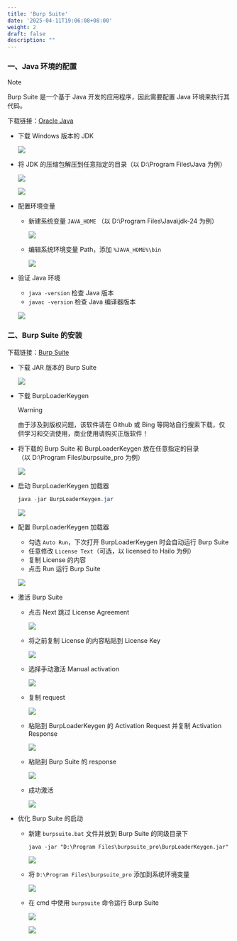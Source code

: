 ```yaml
---
title: 'Burp Suite'
date: '2025-04-11T19:06:08+08:00'
weight: 2
draft: false
description: ""
---
```


### 一、Java 环境的配置

> [!NOTE]
> Burp Suite 是一个基于 Java 开发的应用程序，因此需要配置 Java 环境来执行其代码。

下载链接：[Oracle Java](https://www.oracle.com/cn/java/technologies/downloads/)

- 下载 Windows 版本的 JDK
    
  ![](https://Puppy1599.github.io/picx-images-hosting/Typora/networkSecurity/image.9nzz4z8iki.webp)

- 将 JDK 的压缩包解压到任意指定的目录（以 D:\Program Files\Java 为例）

  ![](https://Puppy1599.github.io/picx-images-hosting/Typora/networkSecurity/QQ_1744372720740.4joafpmxa8.webp)

  ![](https://Puppy1599.github.io/picx-images-hosting/Typora/networkSecurity/QQ_1744372788610.3gol4tseha.webp)

- 配置环境变量

  - 新建系统变量 `JAVA_HOME` （以 D:\Program Files\Java\jdk-24 为例） 

    ![](https://Puppy1599.github.io/picx-images-hosting/Typora/networkSecurity/QQ_1744373044169.77dqq2mugh.webp)

  - 编辑系统环境变量 Path，添加 `%JAVA_HOME%\bin`

    ![](https://Puppy1599.github.io/picx-images-hosting/Typora/networkSecurity/QQ_1744373101150.45vagilgq.webp)

- 验证 Java 环境
  - `java -version` 检查 Java 版本
  - `javac -version` 检查 Java 编译器版本

  ![](https://Puppy1599.github.io/picx-images-hosting/Typora/networkSecurity/QQ_1744376999793.6m433u99tk.webp)

### 二、Burp Suite 的安装

下载链接：[Burp Suite](https://portswigger.net/burp/releases)

- 下载 JAR 版本的 Burp Suite

  ![](https://Puppy1599.github.io/picx-images-hosting/Typora/networkSecurity/QQ_1744378175830.51ec4dx3mn.webp)

- 下载 BurpLoaderKeygen

  > [!WARNING]
  > 由于涉及到版权问题，该软件请在 Github 或 Bing 等网站自行搜索下载，仅供学习和交流使用，商业使用请购买正版软件！

- 将下载的 Burp Suite 和 BurpLoaderKeygen 放在任意指定的目录<br>（以 D:\Program Files\burpsuite_pro 为例）

  ![](https://Puppy1599.github.io/picx-images-hosting/Typora/networkSecurity/QQ_1744384976457.39ld9n27sq.webp)

- 启动 BurpLoaderKeygen 加载器

  ```powershell
  java -jar BurpLoaderKeygen.jar
  ```

  ![](https://Puppy1599.github.io/picx-images-hosting/Typora/networkSecurity/QQ_1744386519216.60ufhpobuf.webp)

- 配置 BurpLoaderKeygen 加载器
  - 勾选 `Auto Run`，下次打开 BurpLoaderKeygen 时会自动运行 Burp Suite
  - 任意修改 `License Text`（可选，以 licensed to Hailo 为例）
  - 复制 License 的内容
  - 点击 Run 运行 Burp Suite

  ![](https://Puppy1599.github.io/picx-images-hosting/Typora/networkSecurity/QQ_1744385165274.5xatjzv94r.webp)

- 激活 Burp Suite

  - 点击 Next 跳过 License Agreement

    ![](https://Puppy1599.github.io/picx-images-hosting/Typora/networkSecurity/QQ_1744382589175.b9365fhad.webp)

  - 将之前复制 License 的内容粘贴到 License Key

    ![](https://Puppy1599.github.io/picx-images-hosting/Typora/networkSecurity/QQ_1744385245782.5j4dt4my9p.webp)

  - 选择手动激活 Manual activation

    ![](https://Puppy1599.github.io/picx-images-hosting/Typora/networkSecurity/QQ_1744385266254.3k872shfy6.webp)

  - 复制 request

    ![](https://Puppy1599.github.io/picx-images-hosting/Typora/networkSecurity/QQ_1744385287177.8z6pl7wlbz.webp)

  - 粘贴到 BurpLoaderKeygen 的 Activation Request 并复制 Activation Response

    ![](https://Puppy1599.github.io/picx-images-hosting/Typora/networkSecurity/QQ_1744385313072.9gwr9sxyww.webp)

  - 粘贴到 Burp Suite 的 response

    ![](https://Puppy1599.github.io/picx-images-hosting/Typora/networkSecurity/QQ_1744389817132.102cq6qp1a.webp)

  - 成功激活

    ![](https://Puppy1599.github.io/picx-images-hosting/Typora/networkSecurity/QQ_1744385332124.8adg1792bl.webp)

- 优化 Burp Suite 的启动 

  - 新建 `burpsuite.bat` 文件并放到 Burp Suite 的同级目录下

    ```shell
    java -jar "D:\Program Files\burpsuite_pro\BurpLoaderKeygen.jar"
    ```
    
    ![](https://Puppy1599.github.io/picx-images-hosting/Typora/networkSecurity/QQ_1744386453453.2yyjghmzna.webp)

  - 将 `D:\Program Files\burpsuite_pro` 添加到系统环境变量

    ![](https://Puppy1599.github.io/picx-images-hosting/Typora/networkSecurity/QQ_1744386152557.1vyu5lr5rp.webp)

  - 在 cmd 中使用 `burpsuite` 命令运行 Burp Suite

    ![](https://Puppy1599.github.io/picx-images-hosting/Typora/networkSecurity/QQ_1744386519216.60ufhpobuf.webp)

    ![](https://Puppy1599.github.io/picx-images-hosting/Typora/networkSecurity/QQ_1744385371172.73u4slk5pw.webp)